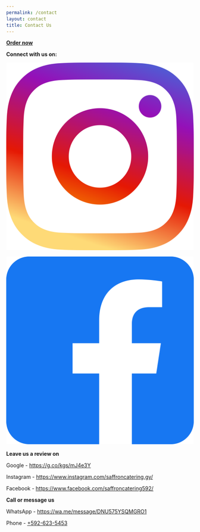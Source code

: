 ```yaml
---
permalink: /contact
layout: contact
title: Contact Us
---
```

**[Order now](https://saffroncateringgy.com/menu)**

**Connect with us on:** 

![](/images/upload/5296765_camera_instagram_instagram-logo_icon.png)

![](/images/upload/5365678_fb_facebook_facebook-logo_icon.png)

**Leave us a review on**

Google - <https://g.co/kgs/mJ4e3Y>

Instagram - <https://www.instagram.com/saffroncatering.gy/>

Facebook - <https://www.facebook.com/saffroncatering592/>

**Call or message us**

WhatsApp - <https://wa.me/message/DNU575YSQMGRO1>

Phone - [+592-623-5453](tel:+592-623-5453)